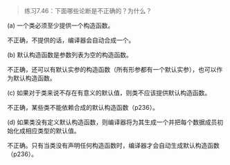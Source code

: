 > 练习7.46：下面哪些论断是不正确的？为什么？

(a) 一个类必须至少提供一个构造函数。

不正确，不提供的话，编译器会自动合成一个。

(b) 默认构造函数是参数列表为空的构造函数。

不正确，还可以有默认实参的构造函数（所有形参都有一个默认实参），也可以作为默认构造函数。

(c) 如果对于类来说不存在有意义的默认值，则类不应该提供默认构造函数。

不正确，某些类不能依赖合成的默认构造函数（p236）。

(d) 如果类没有定义默认构造函数，则编译器将为其生成一个并把每个数据成员初始化成相应类型的默认值。

不正确。只有当类没有声明任何构造函数时，编译器才会自动生成默认构造函数（p236）。
